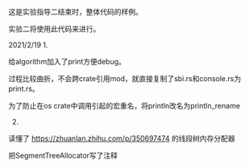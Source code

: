 这是实验指导二结束时，整体代码的样例。

实验二将使用此代码来进行。

2021/2/19
1.

给algorithm加入了print方便debug。

过程比较曲折，不会跨crate引用mod，就直接复制了sbi.rs和console.rs为print.rs。

为了防止在os crate中调用引起的宏重名，将println改名为println_rename

2.
读懂了
https://zhuanlan.zhihu.com/p/350697474 的线段树内存分配器

把SegmentTreeAllocator写了注释
